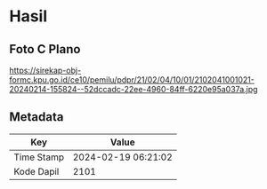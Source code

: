 # Hasil

## Foto C Plano

https://sirekap-obj-formc.kpu.go.id/ce10/pemilu/pdpr/21/02/04/10/01/2102041001021-20240214-155824--52dccadc-22ee-4960-84ff-6220e95a037a.jpg


## Metadata

| Key        | Value               |
| ---------- | ------------------- |
| Time Stamp | 2024-02-19 06:21:02 |
| Kode Dapil | 2101                |



